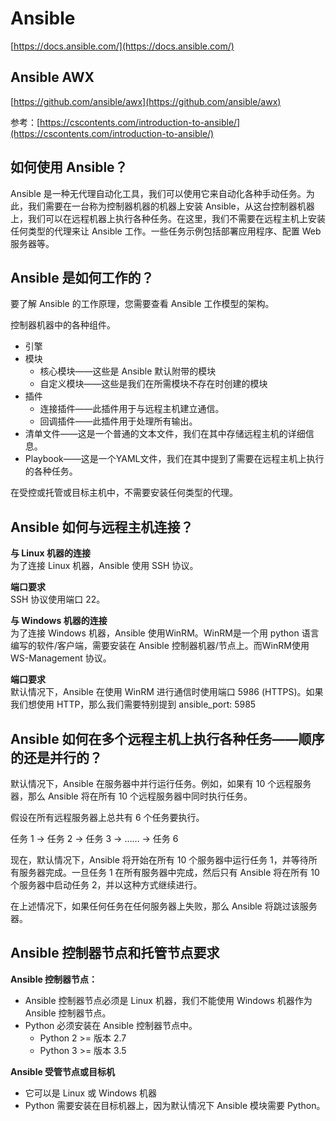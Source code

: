 # Ansible

[https://docs.ansible.com/](https://docs.ansible.com/)

## Ansible AWX

[https://github.com/ansible/awx](https://github.com/ansible/awx)

参考：[https://cscontents.com/introduction-to-ansible/](https://cscontents.com/introduction-to-ansible/)


## 如何使用 Ansible？
Ansible 是一种无代理自动化工具，我们可以使用它来自动化各种手动任务。为此，我们需要在一台称为控制器机器的机器上安装 Ansible，从这台控制器机器上，我们可以在远程机器上执行各种任务。在这里，我们不需要在远程主机上安装任何类型的代理来让 Ansible 工作。一些任务示例包括部署应用程序、配置 Web 服务器等。

## Ansible 是如何工作的？
要了解 Ansible 的工作原理，您需要查看 Ansible 工作模型的架构。

控制器机器中的各种组件。

- 引擎
- 模块
  - 核心模块——这些是 Ansible 默认附带的模块
  - 自定义模块——这些是我们在所需模块不存在时创建的模块
- 插件
  - 连接插件——此插件用于与远程主机建立通信。
  - 回调插件——此插件用于处理所有输出。
- 清单文件——这是一个普通的文本文件，我们在其中存储远程主机的详细信息。
- Playbook——这是一个YAML文件，我们在其中提到了需要在远程主机上执行的各种任务。

在受控或托管或目标主机中，不需要安装任何类型的代理。

## Ansible 如何与远程主机连接？
**与 Linux 机器的连接**  
为了连接 Linux 机器，Ansible 使用 SSH 协议。

**端口要求**  
SSH 协议使用端口 22。

**与 Windows 机器的连接**  
为了连接 Windows 机器，Ansible 使用WinRM。WinRM是一个用 python 语言编写的软件/客户端，需要安装在 Ansible 控制器机器/节点上。而WinRM使用 WS-Management 协议。

**端口要求**  
默认情况下，Ansible 在使用 WinRM 进行通信时使用端口 5986 (HTTPS)。如果我们想使用 HTTP，那么我们需要特别提到 ansible_port: 5985

## Ansible 如何在多个远程主机上执行各种任务——顺序的还是并行的？
默认情况下，Ansible 在服务器中并行运行任务。例如，如果有 10 个远程服务器，那么 Ansible 将在所有 10 个远程服务器中同时执行任务。

假设在所有远程服务器上总共有 6 个任务要执行。

任务 1 → 任务 2 → 任务 3 → …… → 任务 6

现在，默认情况下，Ansible 将开始在所有 10 个服务器中运行任务 1，并等待所有服务器完成。一旦任务 1 在所有服务器中完成，然后只有 Ansible 将在所有 10 个服务器中启动任务 2，并以这种方式继续进行。

在上述情况下，如果任何任务在任何服务器上失败，那么 Ansible 将跳过该服务器。

## Ansible 控制器节点和托管节点要求
**Ansible 控制器节点：**  
- Ansible 控制器节点必须是 Linux 机器，我们不能使用 Windows 机器作为 Ansible 控制器节点。
- Python 必须安装在 Ansible 控制器节点中。
  - Python 2 >= 版本 2.7
  - Python 3 >= 版本 3.5

**Ansible 受管节点或目标机**  
- 它可以是 Linux 或 Windows 机器
- Python 需要安装在目标机器上，因为默认情况下 Ansible 模块需要 Python。
